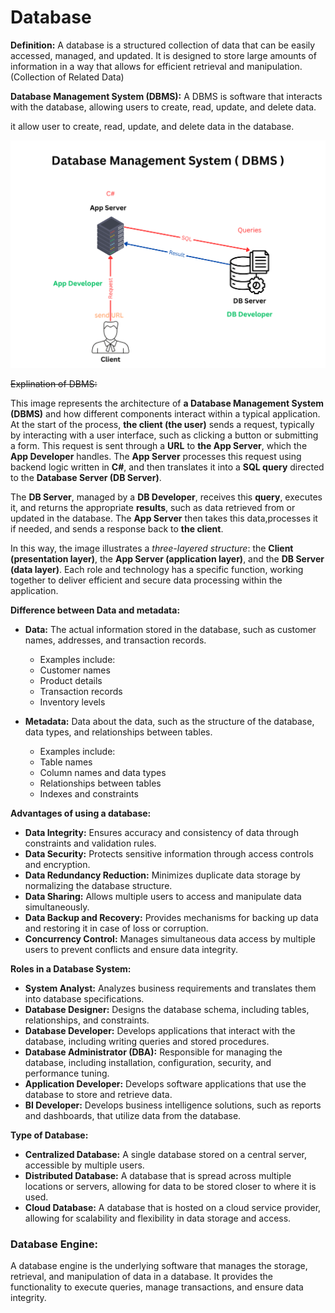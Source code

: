 ﻿# Database

**Definition:**
A database is a structured collection of data that can be easily accessed, managed, and updated. 
It is designed to store large amounts of information in a way that allows for efficient retrieval and manipulation.
(Collection of Related Data)


**Database Management System (DBMS):**
A DBMS is software that interacts with the database, allowing users to create, read, update, and delete data.

it allow user to create, read, update, and delete data in the database.

![DBMS](./images/DBMS.png)

~~Explination of DBMS:~~

This image represents the architecture of **a Database Management System (DBMS)** and how different components interact within a typical application.
At the start of the process, **the client (the user)** sends a request, typically by interacting with a user interface, such as clicking a button or submitting a form.
This request is sent through a **URL** to **the App Server**, which the **App Developer** handles. 
The **App Server** processes this request using backend logic written in **C#**, and then translates it into a **SQL query** directed to the **Database Server (DB Server)**.

The **DB Server**, managed by a **DB Developer**, receives this **query**, executes it, and returns the appropriate **results**, such as data retrieved from or updated in the database.
The **App Server** then takes this data,processes it if needed, and sends a response back to **the client**. 

In this way, the image illustrates a *three-layered structure*: the **Client (presentation layer)**, the **App Server (application layer)**, and the **DB Server (data layer)**.
Each role and technology has a specific function, working together to deliver efficient and secure data processing within the application.


**Difference between Data and metadata:**
- **Data:** The actual information stored in the database, such as customer names, addresses, and transaction records.
	- Examples include:
    - Customer names
    - Product details
    - Transaction records
    - Inventory levels

- **Metadata:** Data about the data, such as the structure of the database, data types, and relationships between tables.
	- Examples include:
	- Table names
	- Column names and data types
	- Relationships between tables
  	- Indexes and constraints

**Advantages of using a database:**
- **Data Integrity:** Ensures accuracy and consistency of data through constraints and validation rules.
- **Data Security:** Protects sensitive information through access controls and encryption.
- **Data Redundancy Reduction:** Minimizes duplicate data storage by normalizing the database structure.
- **Data Sharing:** Allows multiple users to access and manipulate data simultaneously.
- **Data Backup and Recovery:** Provides mechanisms for backing up data and restoring it in case of loss or corruption.
- **Concurrency Control:** Manages simultaneous data access by multiple users to prevent conflicts and ensure data integrity.

**Roles in a Database System:**
- **System Analyst:** Analyzes business requirements and translates them into database specifications.
- **Database Designer:** Designs the database schema, including tables, relationships, and constraints.
- **Database Developer:** Develops applications that interact with the database, including writing queries and stored procedures.
- **Database Administrator (DBA):** Responsible for managing the database, including installation, configuration, security, and performance tuning.
- **Application Developer:** Develops software applications that use the database to store and retrieve data.
- **BI Developer:** Develops business intelligence solutions, such as reports and dashboards, that utilize data from the database.

**Type of Database:**
- **Centralized Database:** A single database stored on a central server, accessible by multiple users.
- **Distributed Database:** A database that is spread across multiple locations or servers, allowing for data to be stored closer to where it is used.
- **Cloud Database:** A database that is hosted on a cloud service provider, allowing for scalability and flexibility in data storage and access.


### Database Engine:

A database engine is the underlying software that manages the storage, retrieval, and manipulation of data in a database. It provides the functionality to execute queries, manage transactions, and ensure data integrity.

